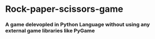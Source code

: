 # Rock-paper-scissors-game
### A game delevopled in Python Language without using any external game libraries like PyGame 
